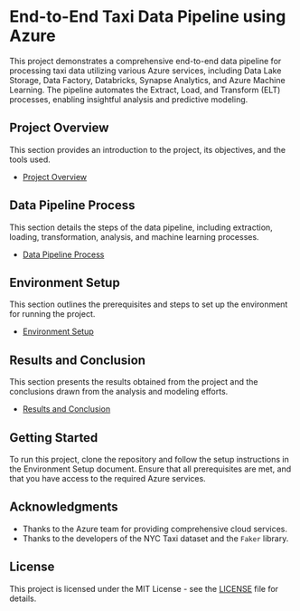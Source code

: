 # End-to-End Taxi Data Pipeline using Azure

This project demonstrates a comprehensive end-to-end data pipeline for processing taxi data utilizing various Azure services, including Data Lake Storage, Data Factory, Databricks, Synapse Analytics, and Azure Machine Learning. The pipeline automates the Extract, Load, and Transform (ELT) processes, enabling insightful analysis and predictive modeling.

## Project Overview
This section provides an introduction to the project, its objectives, and the tools used.
- [Project Overview](project_overview.md)

## Data Pipeline Process
This section details the steps of the data pipeline, including extraction, loading, transformation, analysis, and machine learning processes.
- [Data Pipeline Process](data_pipeline.md)

## Environment Setup
This section outlines the prerequisites and steps to set up the environment for running the project.
- [Environment Setup](environment_setup.md)

## Results and Conclusion
This section presents the results obtained from the project and the conclusions drawn from the analysis and modeling efforts.
- [Results and Conclusion](results_conclusion.md)

## Getting Started
To run this project, clone the repository and follow the setup instructions in the Environment Setup document. Ensure that all prerequisites are met, and that you have access to the required Azure services.

## Acknowledgments
- Thanks to the Azure team for providing comprehensive cloud services.
- Thanks to the developers of the NYC Taxi dataset and the `Faker` library.

## License
This project is licensed under the MIT License - see the [LICENSE](LICENSE) file for details.

